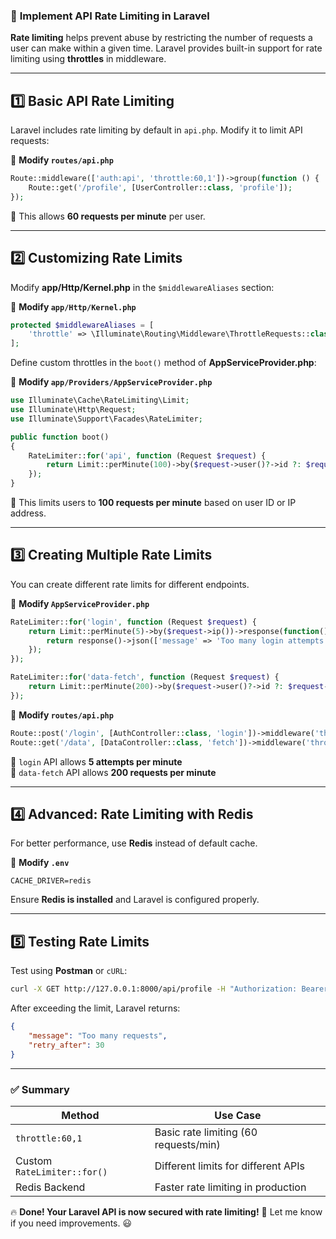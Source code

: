 ### 🚀 **Implement API Rate Limiting in Laravel**  

**Rate limiting** helps prevent abuse by restricting the number of requests a user can make within a given time. Laravel provides built-in support for rate limiting using **throttles** in middleware.

---

## **1️⃣ Basic API Rate Limiting**
Laravel includes rate limiting by default in `api.php`. Modify it to limit API requests:

📂 **Modify `routes/api.php`**  
```php
Route::middleware(['auth:api', 'throttle:60,1'])->group(function () {
    Route::get('/profile', [UserController::class, 'profile']);
});
```
🔹 This allows **60 requests per minute** per user.

---

## **2️⃣ Customizing Rate Limits**
Modify **app/Http/Kernel.php** in the `$middlewareAliases` section:
  
📂 **Modify `app/Http/Kernel.php`**  
```php
protected $middlewareAliases = [
    'throttle' => \Illuminate\Routing\Middleware\ThrottleRequests::class,
];
```

Define custom throttles in the `boot()` method of **AppServiceProvider.php**:

📂 **Modify `app/Providers/AppServiceProvider.php`**  
```php
use Illuminate\Cache\RateLimiting\Limit;
use Illuminate\Http\Request;
use Illuminate\Support\Facades\RateLimiter;

public function boot()
{
    RateLimiter::for('api', function (Request $request) {
        return Limit::perMinute(100)->by($request->user()?->id ?: $request->ip());
    });
}
```
🔹 This limits users to **100 requests per minute** based on user ID or IP address.

---

## **3️⃣ Creating Multiple Rate Limits**
You can create different rate limits for different endpoints.

📂 **Modify `AppServiceProvider.php`**  
```php
RateLimiter::for('login', function (Request $request) {
    return Limit::perMinute(5)->by($request->ip())->response(function() {
        return response()->json(['message' => 'Too many login attempts. Try again later.'], 429);
    });
});

RateLimiter::for('data-fetch', function (Request $request) {
    return Limit::perMinute(200)->by($request->user()?->id ?: $request->ip());
});
```

📂 **Modify `routes/api.php`**  
```php
Route::post('/login', [AuthController::class, 'login'])->middleware('throttle:login');
Route::get('/data', [DataController::class, 'fetch'])->middleware('throttle:data-fetch');
```
🔹 `login` API allows **5 attempts per minute**  
🔹 `data-fetch` API allows **200 requests per minute**  

---

## **4️⃣ Advanced: Rate Limiting with Redis**
For better performance, use **Redis** instead of default cache.

📂 **Modify `.env`**  
```env
CACHE_DRIVER=redis
```
Ensure **Redis is installed** and Laravel is configured properly.

---

## **5️⃣ Testing Rate Limits**
Test using **Postman** or `cURL`:  
```sh
curl -X GET http://127.0.0.1:8000/api/profile -H "Authorization: Bearer your_token"
```
After exceeding the limit, Laravel returns:
```json
{
    "message": "Too many requests",
    "retry_after": 30
}
```
---

### **✅ Summary**
| **Method**        | **Use Case** |
|------------------|-------------|
| `throttle:60,1` | Basic rate limiting (60 requests/min) |
| Custom `RateLimiter::for()` | Different limits for different APIs |
| Redis Backend | Faster rate limiting in production |

🔥 **Done! Your Laravel API is now secured with rate limiting!** 🚀 Let me know if you need improvements. 😃